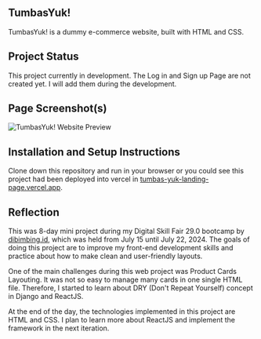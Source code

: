 ## TumbasYuk!
TumbasYuk! is a dummy e-commerce website, built with HTML and CSS.

## Project Status
This project currently in development. The Log in and Sign up Page are not created yet. I will add them during the development.

## Page Screenshot(s)
![TumbasYuk! Website Preview](https://raulmaulidhino.pages.dev/assets/tumbas-yuk-landing-page-preview-DvxssQmi.png)

## Installation and Setup Instructions
Clone down this repository and run in your browser or you could see this project had been deployed into vercel in [tumbas-yuk-landing-page.vercel.app](https://tumbas-yuk-landing-page.vercel.app).

## Reflection
This was 8-day mini project during my Digital Skill Fair 29.0 bootcamp by [dibimbing.id](https://dibimbing.id), which was held from July 15 until July 22, 2024. The goals of doing this project are to improve my front-end development skills and practice about how to make clean and user-friendly layouts.

One of the main challenges during this web project was Product Cards Layouting. It was not so easy to manage many cards in one single HTML file. Therefore, I started to learn about DRY (Don't Repeat Yourself) concept in Django and ReactJS.

At the end of the day, the technologies implemented in this project are HTML and CSS. I plan to learn more about ReactJS and implement the framework in the next iteration.
